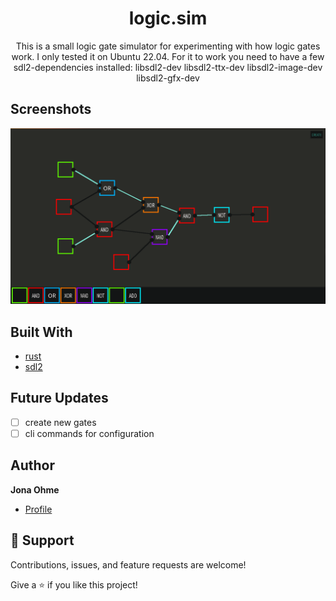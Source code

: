 <h1 align="center">logic.sim</h1>

<p align="center">
This is a small logic gate simulator for experimenting with how logic gates work. I only tested it on Ubuntu 22.04. For it to work you need to have a few sdl2-dependencies installed: libsdl2-dev libsdl2-ttx-dev libsdl2-image-dev libsdl2-gfx-dev  
</p>

## Screenshots

![simple logic gate screenshot](/screenshots/example1.png "Example 1")


## Built With

- [rust](https://www.rust-lang.org/)
- [sdl2](https://docs.rs/sdl2/latest/sdl2/)


## Future Updates

- [ ] create new gates
- [ ] cli commands for configuration

## Author

**Jona Ohme**

- [Profile](https://github.com/ohnchen "ohnchen")

## 🤝 Support

Contributions, issues, and feature requests are welcome!

Give a ⭐️ if you like this project!
